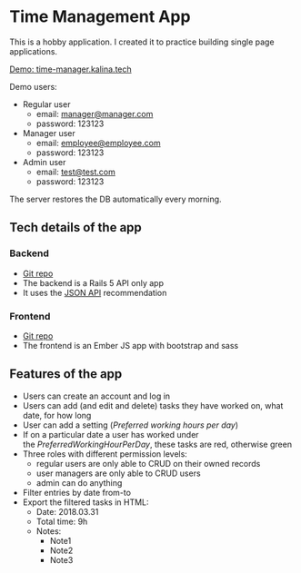 # Time Management App

This is a hobby application. I created it to practice building single page applications.

[Demo: time-manager.kalina.tech](http://time-manager.kalina.tech/)

Demo users:
- Regular user
  - email: manager@manager.com
  - password: 123123
- Manager user
  - email: employee@employee.com
  - password: 123123
- Admin user
  - email: test@test.com
  - password: 123123

The server restores the DB automatically every morning.

## Tech details of the app

### Backend
- [Git repo](https://github.com/tothpeter/hobby-time-manager-api)
- The backend is a Rails 5 API only app
- It uses the [JSON API](http://jsonapi.org/) recommendation

### Frontend
- [Git repo](https://github.com/tothpeter/hobby-time-manager-client)
- The frontend is an Ember JS app with bootstrap and sass

## Features of the app
- Users can create an account and log in
- Users can add (and edit and delete) tasks they have worked on, what date, for how long
- User can add a setting (*Preferred working hours per day*)
- If on a particular date a user has worked under the *PreferredWorkingHourPerDay*, these tasks are red, otherwise green
- Three roles with different permission levels:
  - regular users are only able to CRUD on their owned records
  - user managers are only able to CRUD users
  - admin can do anything
- Filter entries by date from-to
- Export the filtered tasks in HTML:
    - Date: 2018.03.31
    - Total time: 9h
    - Notes:
        - Note1
        - Note2
        - Note3
